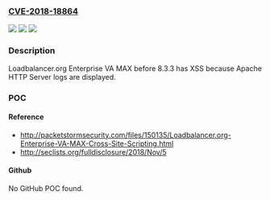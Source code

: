 ### [CVE-2018-18864](https://cve.mitre.org/cgi-bin/cvename.cgi?name=CVE-2018-18864)
![](https://img.shields.io/static/v1?label=Product&message=n%2Fa&color=blue)
![](https://img.shields.io/static/v1?label=Version&message=n%2Fa&color=blue)
![](https://img.shields.io/static/v1?label=Vulnerability&message=n%2Fa&color=brighgreen)

### Description

Loadbalancer.org Enterprise VA MAX before 8.3.3 has XSS because Apache HTTP Server logs are displayed.

### POC

#### Reference
- http://packetstormsecurity.com/files/150135/Loadbalancer.org-Enterprise-VA-MAX-Cross-Site-Scripting.html
- http://seclists.org/fulldisclosure/2018/Nov/5

#### Github
No GitHub POC found.

